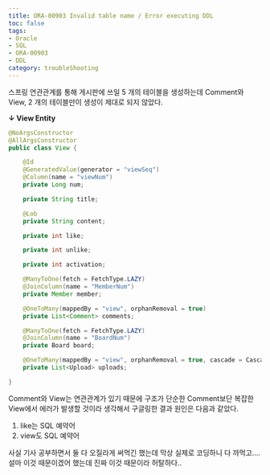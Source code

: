 ```yaml
---
title: ORA-00903 Invalid table name / Error executing DDL
toc: false
tags:
- Oracle
- SQL
- ORA-00903
- DDL
category: troubleShooting
---
```


스프링 연관관계를 통해 게시판에 쓰일 5 개의 테이블을 생성하는데 Comment와 View, 2 개의 테이블만이 생성이 제대로 되지 않았다.



 **↓ View Entity**

```java
@NoArgsConstructor
@AllArgsConstructor
public class View {

    @Id
    @GeneratedValue(generator = "viewSeq")
    @Column(name = "viewNum")
    private Long num;

    private String title;

    @Lob
    private String content;

    private int like;

    private int unlike;

    private int activation;

    @ManyToOne(fetch = FetchType.LAZY)
    @JoinColumn(name = "MemberNum")
    private Member member;

    @OneToMany(mappedBy = "view", orphanRemoval = true)
    private List<Comment> comments;

    @ManyToOne(fetch = FetchType.LAZY)
    @JoinColumn(name = "BoardNum")
    private Board board;

    @OneToMany(mappedBy = "view", orphanRemoval = true, cascade = CascadeType.ALL)
    private List<Upload> uploads;

}
```

Comment와 View는 연관관계가 있기 때문에 구조가 단순한 Comment보단 복잡한 View에서 에러가 발생할 것이라 생각해서 구글링한 결과 원인은 다음과 같았다.

1. like는 SQL 예약어
2. view도 SQL 예약어

사실 기사 공부하면서 둘 다 오질라게 써먹긴 했는데 막상 실제로 코딩하니 다 까먹고.... 설마 이것 때문이겠어 했는데 진짜 이것 때문이라 허탈하다..
